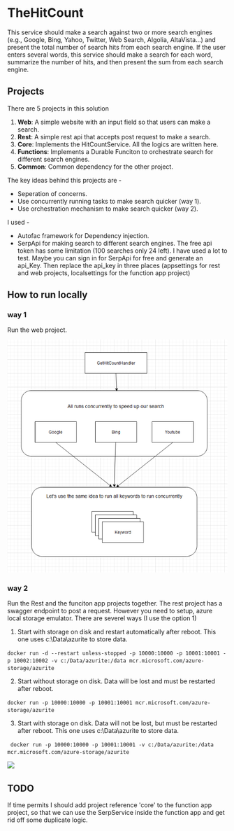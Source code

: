 # TheHitCount
This service should make a search against two or more search engines (e.g., Google, Bing, Yahoo, Twitter, Web Search, Algolia, AltaVista…) and present the total number of search hits from each search engine. If the user enters several words, this service should make a search for each word, summarize the number of hits, and then present the sum from each search engine.

## Projects
There are 5 projects in this solution

1. **Web**: A simple website with an input field so that users can make a search.
2. **Rest**: A simple rest api that accepts post request to make a search.
3. **Core**: Implements the HitCountService. All the logics are written here.
4. **Functions**: Implements a Durable Funciton to orchestrate search for different search engines.
5. **Common**: Common dependency for the other project.

The key ideas behind this projects are -
* Seperation of concerns.
* Use concurrently running tasks to make search quicker (way 1).
* Use orchestration mechanism to make search quicker (way 2).

I used -
* Autofac framework for Dependency injection.
* SerpApi for making search to different search engines. The free api token has some limitation (100 searches only 24 left). I have used a lot to test. Maybe you can sign in for SerpApi for free and generate an api_Key. Then replace the api_key in three places (appsettings for rest and web projects, localsettings for the function app project)  


## How to run locally
### way 1
Run the web project. 

<img src="hitcount.png" />

### way 2
Run the Rest and the funciton app projects together. The rest project has a swagger endpoint to post a request. However you need to setup, azure local storage emulator. There are severel ways (I use the option 1)

1. Start with storage on disk and restart automatically after reboot. This one uses c:\Data\azurite to store data.

``` docker run -d --restart unless-stopped -p 10000:10000 -p 10001:10001 -p 10002:10002 -v c:/Data/azurite:/data mcr.microsoft.com/azure-storage/azurite ```

2. Start without storage on disk. Data will be lost and must be restarted after reboot.

``` docker run -p 10000:10000 -p 10001:10001 mcr.microsoft.com/azure-storage/azurite ```

3. Start with storage on disk. Data will not be lost, but must be restarted after reboot. This one uses c:\Data\azurite to store data.

```  docker run -p 10000:10000 -p 10001:10001 -v c:/Data/azurite:/data mcr.microsoft.com/azure-storage/azurite ``` 

<img src="function.png" />

## TODO
If time permits I should add project reference 'core' to the function app project, so that we can use the SerpService inside the function app and get rid off some duplicate logic. 


